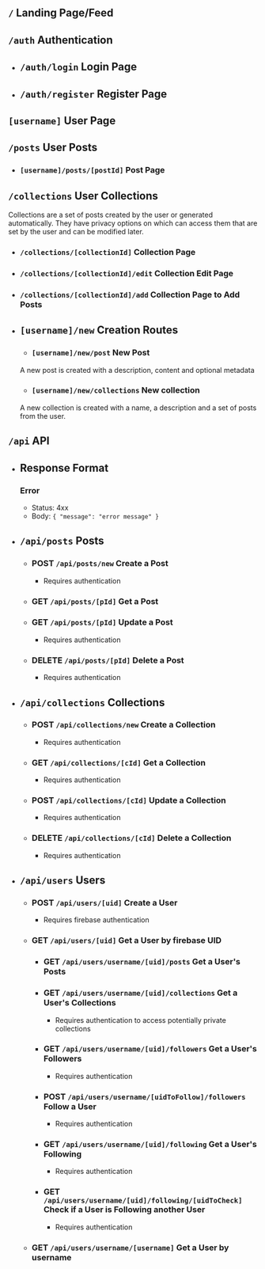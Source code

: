 ## `/` Landing Page/Feed

## `/auth` Authentication

- ## `/auth/login` Login Page

- ## `/auth/register` Register Page

## `[username]` User Page

## `/posts` User Posts

  - ### `[username]/posts/[postId]` Post Page

## `/collections` User Collections

  Collections are a set of posts created by the user or generated automatically.
  They have privacy options on which can access them that are set by the user and can be modified later.

  - ### `/collections/[collectionId]` Collection Page

  - ### `/collections/[collectionId]/edit` Collection Edit Page

  - ### `/collections/[collectionId]/add` Collection Page to Add Posts

- ## `[username]/new` Creation Routes

  - ### `[username]/new/post` New Post

  A new post is created with a description, content and optional metadata

  - ### `[username]/new/collections` New collection

  A new collection is created with a name, a description and a set of posts from the user.

## `/api` API

- ## Response Format

  ### Error

  - Status: 4xx
  - Body: `{ "message": "error message" }`

- ## `/api/posts` Posts

  - ### POST `/api/posts/new` Create a Post

    - Requires authentication

  - ### GET `/api/posts/[pId]` Get a Post

  - ### GET `/api/posts/[pId]` Update a Post

    - Requires authentication

  - ### DELETE `/api/posts/[pId]` Delete a Post

    - Requires authentication

- ## `/api/collections` Collections

  - ### POST `/api/collections/new` Create a Collection

    - Requires authentication

  - ### GET `/api/collections/[cId]` Get a Collection

    - Requires authentication

  - ### POST `/api/collections/[cId]` Update a Collection

    - Requires authentication

  - ### DELETE `/api/collections/[cId]` Delete a Collection

    - Requires authentication

- ## `/api/users` Users

  - ### POST `/api/users/[uid]` Create a User

    - Requires firebase authentication

  - ### GET `/api/users/[uid]` Get a User by firebase UID

    - ### GET `/api/users/username/[uid]/posts` Get a User's Posts

    - ### GET `/api/users/username/[uid]/collections` Get a User's Collections

      - Requires authentication to access potentially private collections

    - ### GET `/api/users/username/[uid]/followers` Get a User's Followers

      - Requires authentication

    - ### POST `/api/users/username/[uidToFollow]/followers` Follow a User

      - Requires authentication

    - ### GET `/api/users/username/[uid]/following` Get a User's Following

      - Requires authentication

    - ### GET `/api/users/username/[uid]/following/[uidToCheck]` Check if a User is Following another User

      - Requires authentication

  - ### GET `/api/users/username/[username]` Get a User by username
